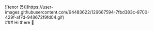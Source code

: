 <p>![tenor (5)](https://user-images.githubusercontent.com/64483622/126667594-7fbd383c-8700-429f-af7d-948672f9fd04.gif)<br>
### Hi there 👋

<!--
**burcuaslan/burcuaslan** is a ✨ _special_ ✨ repository because its `README.md` (this file) appears on your GitHub profile.

Here are some ideas to get you started:

- 🔭 I’m currently working on ...
- 🌱 I’m currently learning ...
- 👯 I’m looking to collaborate on ...
- 🤔 I’m looking for help with ...
- 💬 Ask me about ...
- 📫 How to reach me: ...
- 😄 Pronouns: ...
- ⚡ Fun fact: ...
-->
